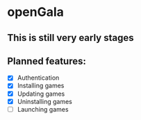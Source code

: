 # openGala

## This is still very early stages

## Planned features:

- [x] Authentication
- [x] Installing games
- [x] Updating games
- [x] Uninstalling games
- [ ] Launching games
